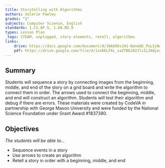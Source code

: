 ```yaml
---
title: Storytelling with Algorithms
authors: Valerie Fawley
grades: "1"
subjects: Computer Science, English
standards: 1.CS.AP.5, 1.EN.RD.9
types: Lesson Plan
_tags: STEAM, unplugged, story elements, retell, algorithms
links:
    drive: https://docs.google.com/document/d/1Nk69XsiH1-NaneQG_PuLSjNdNa6WueNpgUC3ZnU0V40/edit?usp=drive_link
    pdf: https://drive.google.com/file/d/1zoKELFkL_xaZfBEz02Jls1L3A0yxcyLX/view?usp=drive_link
---
```


## Summary

Students will sequence a story by connecting images from the beginning, middle, and end of the story on a grid board and write the algorithm to connect them in order. The arrows used to connect the beginning, middle, and end will construct an algorithm. Students will test their algorithm and debug if there are errors. These materials were created by CodeVA in partnership with George Mason University and were funded by the National Science Foundation under Grant Award #1837380.

## Objectives

*The students will be able to...*

* Sequence events in a story
* Use arrows to create an algorithm
* Retell a story in order with a beginning, middle, and end

